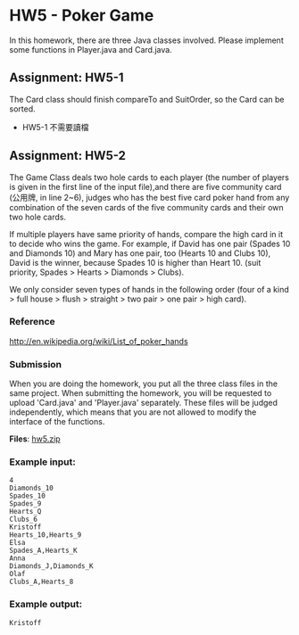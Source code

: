 # HW5 - Poker Game

In this homework, there are three Java classes involved. Please implement some functions in Player.java and Card.java.

## Assignment: HW5-1

The Card class should finish compareTo and SuitOrder, so the Card can be sorted. <br/>

* HW5-1 不需要讀檔

## Assignment: HW5-2

The Game Class deals two hole cards to each player (the number of players is given in the first line of the input file),and there are five community card (公用牌, in line 2~6), judges who has the best five card poker hand from any combination of the seven cards of the five community cards and their own two hole cards. <br/>

If multiple players have same priority of hands, compare the high card in it to decide who wins the game. For example, if David has one pair (Spades 10 and Diamonds 10) and Mary has one pair, too (Hearts 10 and Clubs 10), David is the winner, because Spades 10 is higher than Heart 10. (suit priority, Spades > Hearts > Diamonds > Clubs). <br/>

We only consider seven types of hands in the following order (four of a kind > full house > flush > straight > two pair > one pair > high card).

### Reference
http://en.wikipedia.org/wiki/List_of_poker_hands

### Submission
When you are doing the homework, you put all the three class files in the same project. When submitting the homework, you will be requested to upload 'Card.java' and 'Player.java' separately. These files will be judged independently, which means that you are not allowed to modify the interface of the functions.

**Files**: [hw5.zip](https://github.com/andrewkgs/PDSA/blob/master/hw5/hw5.zip)

### Example input: 
```
4
Diamonds_10
Spades_10
Spades_9
Hearts_Q
Clubs_6
Kristoff
Hearts_10,Hearts_9
Elsa
Spades_A,Hearts_K
Anna
Diamonds_J,Diamonds_K
Olaf
Clubs_A,Hearts_8
```

### Example output: 
```
Kristoff
```
